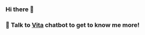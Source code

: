 ### Hi there 👋

### 💬  Talk to [Vita](https://hmabuhabib.github.io/) chatbot to get to know me more! 
<!--
**HMABUHABIB/HMABUHABIB** is a ✨ _special_ ✨ repository because its `README.md` (this file) appears on your GitHub profile.

-->
